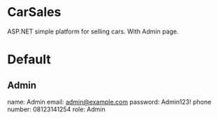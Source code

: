 # CarSales
ASP.NET simple platform for selling cars. With Admin page.


# Default

## Admin

name: Admin
email: admin@example.com
password: Admin123!
phone number: 08123141254
role: Admin

